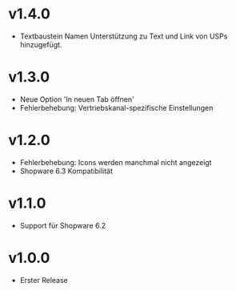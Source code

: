 # v1.4.0
- Textbaustein Namen Unterstützung zu Text und Link von USPs hinzugefügt.

# v1.3.0
- Neue Option 'In neuen Tab öffnen'
- Fehlerbehebung: Vertriebskanal-spezifische Einstellungen

# v1.2.0
- Fehlerbehebung: Icons werden manchmal nicht angezeigt
- Shopware 6.3 Kompatibilität

# v1.1.0
- Support für Shopware 6.2

# v1.0.0
- Erster Release
